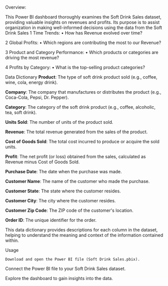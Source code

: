 Overview:

This Power BI dashboard thoroughly examines the Soft Drink Sales dataset, providing valuable insights on revenues and profits. Its purpose is to assist organization in making well-informed decisions using the data from the Soft Drink Sales
1 Time Trends:
•	How has Revenue evolved over time?

2 Global Profits:
•	Which regions are contributing the most to our Revenue?

3 Product and Category Performance:
•	Which products or categories are driving the most revenue?

4 Profits by Category:
•	What is the top-selling product categories?


Data Dictionary
**Product**: The type of soft drink product sold (e.g., coffee, wine, cola, energy drink).

 **Company**: The company that manufactures or distributes the product (e.g., Coca-Cola, Pepsi, Dr. Pepper).
 
 **Category**: The category of the soft drink product (e.g., coffee, alcoholic, tea, soft drink).
 
**Units Sold**: The number of units of the product sold.

 **Revenue**: The total revenue generated from the sales of the product.
 
**Cost of Goods Sold**: The total cost incurred to produce or acquire the sold units.

**Profit**: The net profit (or loss) obtained from the sales, calculated as Revenue minus Cost of Goods Sold.

**Purchase Date**: The date when the purchase was made.

**Customer Name**: The name of the customer who made the purchase.

**Customer State**: The state where the customer resides.

**Customer City**: The city where the customer resides.

**Customer Zip Code**: The ZIP code of the customer's location.

**Order ID**: The unique identifier for the order.


This data dictionary provides descriptions for each column in the dataset, helping to understand the meaning and context of the information contained within.

Usage

	Download and open the Power BI file (Soft Drink Sales.pbix).
 
 Connect the Power BI file to your Soft Drink Sales dataset.
 
 Explore the dashboard to gain insights into the data.
